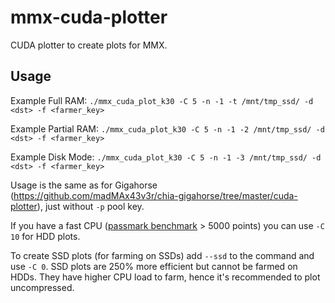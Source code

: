 # mmx-cuda-plotter

CUDA plotter to create plots for MMX.

## Usage
Example Full RAM: `./mmx_cuda_plot_k30 -C 5 -n -1 -t /mnt/tmp_ssd/ -d <dst> -f <farmer_key>`

Example Partial RAM: `./mmx_cuda_plot_k30 -C 5 -n -1 -2 /mnt/tmp_ssd/ -d <dst> -f <farmer_key>`

Example Disk Mode: `./mmx_cuda_plot_k30 -C 5 -n -1 -3 /mnt/tmp_ssd/ -d <dst> -f <farmer_key>`

Usage is the same as for Gigahorse (https://github.com/madMAx43v3r/chia-gigahorse/tree/master/cuda-plotter), just without `-p` pool key.

If you have a fast CPU ([passmark benchmark](https://www.cpubenchmark.net) > 5000 points) you can use `-C 10` for HDD plots.

To create SSD plots (for farming on SSDs) add `--ssd` to the command and use `-C 0`.
SSD plots are 250% more efficient but cannot be farmed on HDDs. They have higher CPU load to farm, hence it's recommended to plot uncompressed.

